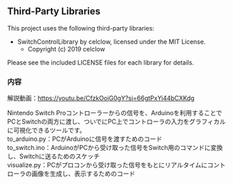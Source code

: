 ## Third-Party Libraries

This project uses the following third-party libraries:

- SwitchControlLibrary by celclow, licensed under the MIT License.
  - Copyright (c) 2019 celclow

Please see the included LICENSE files for each library for details.


### 内容
解説動画：https://youtu.be/CfzkOoiG0gY?si=66gtPxYi44bCXKdg  

Nintendo Switch Proコントローラーからの信号を、Arduinoを利用することでPCとSwitchの両方に渡し、ついでにPC上でコントローラの入力をグラフィカルに可視化できるツールです。  
to_arduino.py：PCがArduinoに信号を渡すためのコード  
to_switch.ino：ArduinoがPCから受け取った信号をSwitch用のコマンドに変換し、Switchに送るためのスケッチ  
visualize.py：PCがプロコンから受け取った信号をもとにリアルタイムにコントローラの画像を生成し、表示するためのコード  
